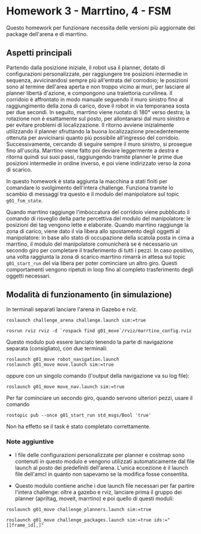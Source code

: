 # Homework 3 - Marrtino, 4 - FSM

Questo homework per funzionare necessita delle versioni più aggiornate dei package dell'arena e di marrtino.

## Aspetti principali

Partendo dalla posizione iniziale, il robot usa il planner, dotato di configurazioni personalizzate, per raggiungere tre posizioni intermedie in sequenza, avvicinandosi sempre più all'entrata del corrodoio;
le posizioni sono al termine dell'area aperta e non troppo vicino ai muri, per lasciare al planner libertà d'azione, e compongono una traiettoria curvilinea.
Il corridoio è affrontato in modo manuale seguendo il muro sinistro fino al raggiungimento della zona di carico, dove il robot in via temporanea sosta per due secondi.
In seguito, marrtino viene ruotato di 180° verso destra; la rotazione non è esattamente sul posto, per allontanarsi dal muro sinistro e per evitare problemi di localizzazione.
Il ritorno avviene inizialmente utilizzando il planner sfruttando la buona localizzazione precedentemente ottenuta per avvicinarsi quanto più possibile all'ingresso del corridoio.
Successivamente, cercando di seguire sempre il muro sinistro, si prosegue fino all'uscita.
Marrtino viene fatto poi deviare leggermente a destra e ritorna quindi sui suoi passi, raggiungendo tramite planner le prime due posizioni intermedie in ordine inverso, e poi viene indirizzato verso la zona di scarico.

In questo homework è stata aggiunta la macchina a stati finiti per comandare lo svolgimento dell'intera challenge.
Funziona tramite lo scambio di messaggi tra questo e il modulo del manipolatore sul topic `g01_fsm_state`.

Quando marrtino raggiunge l'imboccatura del corridoio viene pubblicato il comando di risveglio della parte percettiva del modulo del manipolatore: le posizioni dei tag vengono lette e elaborate.
Quando marrtino raggiunge la zona di carico, viene dato il via libera allo spostamento degli oggetti al manipolatore:
in base allo stato di occupazione della scatola posta in cima a marrtino, il modulo del manipolatore comunicherà se è necessario un secondo giro per completare il trasferimento di tutti i pezzi.
In caso positivo, una volta raggiunta la zona di scarico marrtino rimarrà in attesa sul topic `g01_start_run` del via libera per poter cominciare un altro giro.
Questi comportamenti vengono ripetuti in loop fino al completo trasferimento degli oggetti necessari.

## Modalità di funzionamento (in simulazione)

In terminali separati lanciare l'arena in Gazebo e rviz.

```
roslaunch challenge_arena challenge.launch sim:=true
```

```
rosrun rviz rviz -d `rospack find g01_move`/rviz/marrtino_config.rviz
```

Questo modulo può essere lanciato tenendo la parte di navigazione separata (consigliato), con due terminali:

```
roslaunch g01_move robot_navigation.launch
roslaunch g01_move move.launch sim:=true
```

oppure con un singolo comando (l'output della navigazione va su log file):

```
roslaunch g01_move move_nav.launch sim:=true
```

Per far cominciare un secondo giro, quando servono ulteriori pezzi, usare il comando

```
rostopic pub --once g01_start_run std_msgs/Bool 'true'
```

Non ha effetto se il task è stato completato correttamente.

### Note aggiuntive

- I file delle configurazioni personalizzate per planner e costmap sono contenuti in questo modulo e vengono utilizzati automaticamente dal file launch al posto dei predefiniti dell'arena.
L'unica eccezione è il launch file dell'amcl in quanto non sapevamo se la modifica fosse consentita.

- Questo modulo contiene anche i due launch file necessari per far partire l'intera challenge: oltre a gazebo e rviz, lanciare prima il gruppo dei planner (apriltag, moveit, marrtino) e poi quello di questi moduli:

```
roslaunch g01_move challenge_planners.launch sim:=true
```

```
roslaunch g01_move challenge_packages.launch sim:=true ids:="[[frame_id],]"
```